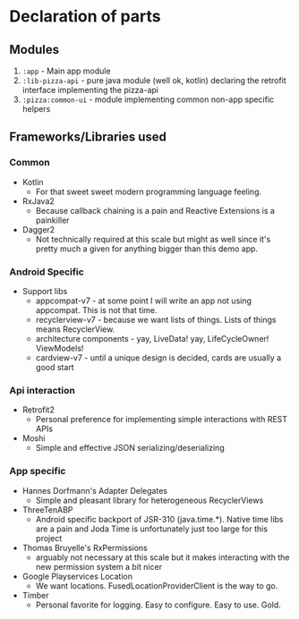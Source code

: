 # Declaration of parts

## Modules

1. `:app` - Main app module
2. `:lib-pizza-api` - pure java module (well ok, kotlin) declaring the retrofit interface implementing the pizza-api
3. `:pizza:common-ui` - module implementing common non-app specific helpers

## Frameworks/Libraries used

### Common
* Kotlin
    * For that sweet sweet modern programming language feeling.
* RxJava2
    * Because callback chaining is a pain and Reactive Extensions is a painkiller
* Dagger2
    * Not technically required at this scale but might as well since it's pretty much a given for anything bigger than this demo app.

### Android Specific
* Support libs
    * appcompat-v7 - at some point I will write an app not using appcompat. This is not that time.
    * recyclerview-v7 - because we want lists of things. Lists of things means RecyclerView.
    * architecture components - yay, LiveData! yay, LifeCycleOwner! ViewModels!
    * cardview-v7 - until a unique design is decided, cards are usually a good start
    
### Api interaction
* Retrofit2 
    * Personal preference for implementing simple interactions with REST APIs
* Moshi
    * Simple and effective JSON serializing/deserializing

### App specific

* Hannes Dorfmann's Adapter Delegates
    * Simple and pleasant library for heterogeneous RecyclerViews
* ThreeTenABP
    * Android specific backport of JSR-310 (java.time.*). Native time libs are a pain and Joda Time
      is unfortunately just too large for this project
* Thomas Bruyelle's RxPermissions
    * arguably not necessary at this scale but it makes interacting with the new permission system a
    bit nicer
* Google Playservices Location
    * We want locations. FusedLocationProviderClient is the way to go.
* Timber
    * Personal favorite for logging. Easy to configure. Easy to use. Gold.